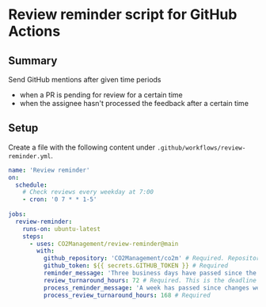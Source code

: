 # Review reminder script for GitHub Actions

## Summary
Send GitHub mentions after given time periods
- when a PR is pending for review for a certain time
- when the assignee hasn't processed the feedback after a certain time

## Setup
Create a file with the following content under `.github/workflows/review-reminder.yml`.

```yml
name: 'Review reminder'
on:
  schedule:
    # Check reviews every weekday at 7:00
    - cron: '0 7 * * 1-5'
    
jobs:
  review-reminder: 
    runs-on: ubuntu-latest
    steps:
      - uses: CO2Management/review-reminder@main
        with:
          github_repository: 'CO2Management/co2m' # Required. Repository where the action is based.
          github_token: ${{ secrets.GITHUB_TOKEN }} # Required
          reminder_message: 'Three business days have passed since the review started. Give priority to reviews as much as possible.' # Required. Messages to send to reviewers on Github.
          review_turnaround_hours: 72 # Required. This is the deadline for reviews. If this time is exceeded, a reminder wil be send.
          process_reminder_message: 'A week has passed since changes were requested. Please give priority to processing the feedback.' # Required
          process_review_turnaround_hours: 168 # Required
```
